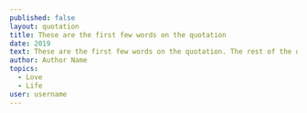 ```yaml
---
published: false
layout: quotation
title: These are the first few words on the quotation
date: 2019
text: These are the first few words on the quotation. The rest of the quotation text goes here.
author: Author Name
topics:
  - Love
  - Life
user: username
---
```

